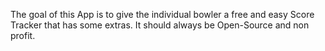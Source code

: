 The goal of this App is to give the individual bowler a free and easy Score Tracker that has some extras.
It should always be Open-Source and non profit.
